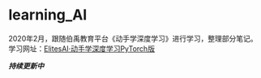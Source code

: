 # learning_AI
2020年2月，跟随伯禹教育平台《动手学深度学习》进行学习，整理部分笔记。  
学习网址：[ElitesAI·动手学深度学习PyTorch版](https://www.boyuai.com/elites/course/cZu18YmweLv10OeV)  

***持续更新中***
